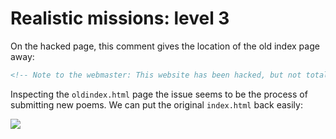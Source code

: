 # Realistic missions: level 3

On the hacked page, this comment gives the location of the old index page away:

```html
<!-- Note to the webmaster: This website has been hacked, but not totally destroyed. The old website is still up. I simply copied the old index.html file to oldindex.html and remade this one. Sorry about the inconvenience. -->
```

Inspecting the `oldindex.html` page the issue seems to be the process of submitting new poems. We can put the original `index.html` back easily:

![](https://i.imgur.com/lAjNouD.png)
